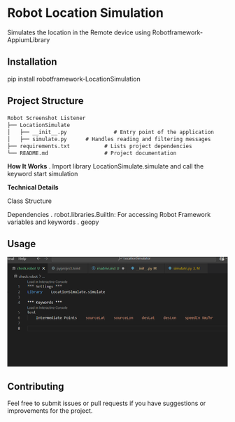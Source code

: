 # Robot Location Simulation

Simulates the location in the Remote device using Robotframework-AppiumLibrary

## Installation
pip install robotframework-LocationSimulation

## Project Structure

```
Robot Screenshot Listener
├── LocationSimulate
│   ├── __init__.py               # Entry point of the application
│   ├── simulate.py      # Handles reading and filtering messages
├── requirements.txt           # Lists project dependencies
└── README.md                  # Project documentation
```


**How It Works**
   . Import library LocationSimulate.simulate and call the keyword start simulation

**Technical Details**

Class Structure

Dependencies
   . robot.libraries.BuiltIn: For accessing Robot Framework variables and keywords
   . geopy



## Usage
![alt text](locationSimulate.png)
   

## Contributing

Feel free to submit issues or pull requests if you have suggestions or improvements for the project.
